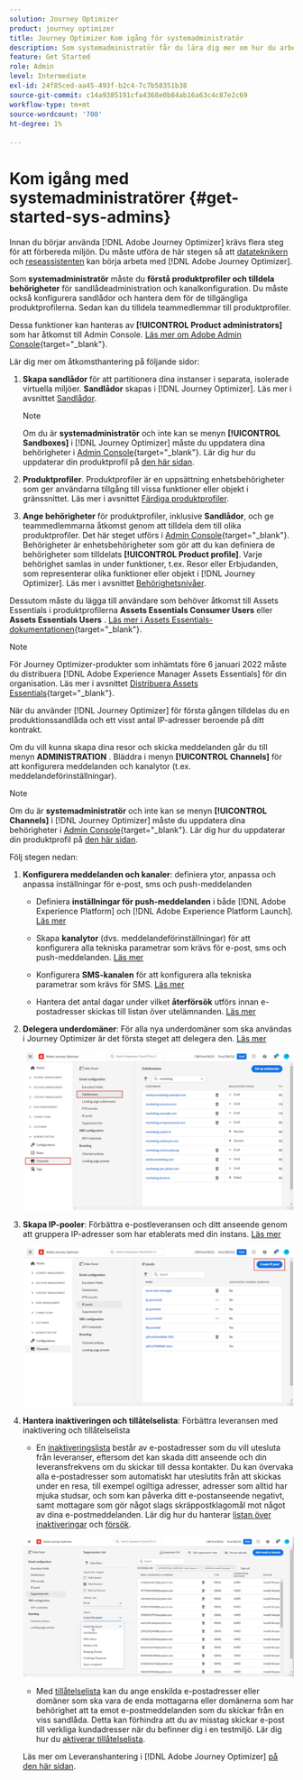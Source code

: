 ```yaml
---
solution: Journey Optimizer
product: journey optimizer
title: Journey Optimizer Kom igång för systemadministratör
description: Som systemadministratör får du lära dig mer om hur du arbetar med Journey Optimizer
feature: Get Started
role: Admin
level: Intermediate
exl-id: 24f85ced-aa45-493f-b2c4-7c7b58351b38
source-git-commit: c14a9385191cfa4368e0b84ab16a63c4c87e2c69
workflow-type: tm+mt
source-wordcount: '700'
ht-degree: 1%

---
```


# Kom igång med systemadministratörer {#get-started-sys-admins}

Innan du börjar använda [!DNL Adobe Journey Optimizer] krävs flera steg för att förbereda miljön.  Du måste utföra de här stegen så att [datateknikern](data-engineer.md) och [reseassistenten](marketer.md) kan börja arbeta med [!DNL Adobe Journey Optimizer].


Som **systemadministratör** måste du **förstå produktprofiler och tilldela behörigheter** för sandlådeadministration och kanalkonfiguration. Du måste också konfigurera sandlådor och hantera dem för de tillgängliga produktprofilerna. Sedan kan du tilldela teammedlemmar till produktprofiler.

Dessa funktioner kan hanteras av **[!UICONTROL Product administrators]** som har åtkomst till Admin Console. [Läs mer om Adobe Admin Console](https://helpx.adobe.com/se/enterprise/admin-guide.html){target="_blank"}.

Lär dig mer om åtkomsthantering på följande sidor:

1. **Skapa sandlådor** för att partitionera dina instanser i separata, isolerade virtuella miljöer. **Sandlådor** skapas i [!DNL Journey Optimizer]. Läs mer i avsnittet [Sandlådor](../../administration/sandboxes.md).

   >[!NOTE]
   >Om du är **systemadministratör** och inte kan se menyn **[!UICONTROL Sandboxes]** i [!DNL Journey Optimizer] måste du uppdatera dina behörigheter i [Admin Console](https://adminconsole.adobe.com/){target="_blank"}. Lär dig hur du uppdaterar din produktprofil på [den här sidan](../../administration/permissions.md#edit-product-profile).
   >

1. **Produktprofiler**. Produktprofiler är en uppsättning enhetsbehörigheter som ger användarna tillgång till vissa funktioner eller objekt i gränssnittet. Läs mer i avsnittet [Färdiga produktprofiler](../../administration/ootb-product-profiles.md).

1. **Ange behörigheter** för produktprofiler, inklusive **Sandlådor**, och ge teammedlemmarna åtkomst genom att tilldela dem till olika produktprofiler. Det här steget utförs i [Admin Console](https://adminconsole.adobe.com/){target="_blank"}. Behörigheter är enhetsbehörigheter som gör att du kan definiera de behörigheter som tilldelats **[!UICONTROL Product profile]**. Varje behörighet samlas in under funktioner, t.ex. Resor eller Erbjudanden, som representerar olika funktioner eller objekt i [!DNL Journey Optimizer]. Läs mer i avsnittet [Behörighetsnivåer](../../administration/high-low-permissions.md).

Dessutom måste du lägga till användare som behöver åtkomst till Assets Essentials i produktprofilerna **Assets Essentials Consumer Users** eller **Assets Essentials Users** . [Läs mer i Assets Essentials-dokumentationen](https://experienceleague.adobe.com/docs/experience-manager-assets-essentials/help/deploy-administer.html){target="_blank"}.

>[!NOTE]
>För Journey Optimizer-produkter som inhämtats före 6 januari 2022 måste du distribuera [!DNL Adobe Experience Manager Assets Essentials] för din organisation. Läs mer i avsnittet [Distribuera Assets Essentials](https://experienceleague.adobe.com/docs/experience-manager-assets-essentials/help/deploy-administer.html){target="_blank"}.

När du använder [!DNL Journey Optimizer] för första gången tilldelas du en produktionssandlåda och ett visst antal IP-adresser beroende på ditt kontrakt.

Om du vill kunna skapa dina resor och skicka meddelanden går du till menyn **ADMINISTRATION** . Bläddra i menyn **[!UICONTROL Channels]** för att konfigurera meddelanden och kanalytor (t.ex. meddelandeförinställningar).

>[!NOTE]
>Om du är **systemadministratör** och inte kan se menyn **[!UICONTROL Channels]** i [!DNL Journey Optimizer] måste du uppdatera dina behörigheter i [Admin Console](https://adminconsole.adobe.com/){target="_blank"}. Lär dig hur du uppdaterar din produktprofil på [den här sidan](../../administration/permissions.md#edit-product-profile).
>

Följ stegen nedan:

1. **Konfigurera meddelanden och kanaler**: definiera ytor, anpassa och anpassa inställningar för e-post, sms och push-meddelanden

   * Definiera **inställningar för push-meddelanden** i både [!DNL Adobe Experience Platform] och [!DNL Adobe Experience Platform Launch]. [Läs mer](../../push/push-gs.md)

   * Skapa **kanalytor** (dvs. meddelandeförinställningar) för att konfigurera alla tekniska parametrar som krävs för e-post, sms och push-meddelanden. [Läs mer](../../configuration/channel-surfaces.md)

   * Konfigurera **SMS-kanalen** för att konfigurera alla tekniska parametrar som krävs för SMS. [Läs mer](../../sms/sms-configuration.md)

   * Hantera det antal dagar under vilket **återförsök** utförs innan e-postadresser skickas till listan över utelämnanden. [Läs mer](../../configuration/manage-suppression-list.md)

1. **Delegera underdomäner**: För alla nya underdomäner som ska användas i Journey Optimizer är det första steget att delegera den. [Läs mer](../../configuration/about-subdomain-delegation.md)

   ![](../assets/subdomain.png)

1. **Skapa IP-pooler**: Förbättra e-postleveransen och ditt anseende genom att gruppera IP-adresser som har etablerats med din instans. [Läs mer](../../configuration/ip-pools.md)

   ![](../assets/ip-pool.png)

1. **Hantera inaktiveringen och tillåtelselista**: Förbättra leveransen med inaktivering och tillåtelselista

   * En [inaktiveringslista](../../reports/suppression-list.md) består av e-postadresser som du vill utesluta från leveranser, eftersom det kan skada ditt anseende och din leveransfrekvens om du skickar till dessa kontakter. Du kan övervaka alla e-postadresser som automatiskt har uteslutits från att skickas under en resa, till exempel ogiltiga adresser, adresser som alltid har mjuka studsar, och som kan påverka ditt e-postanseende negativt, samt mottagare som gör något slags skräppostklagomål mot något av dina e-postmeddelanden. Lär dig hur du hanterar [listan över inaktiveringar](../../configuration/manage-suppression-list.md) och [försök](../../configuration/retries.md).

   ![](../assets/suppression-list-filtering-example.png)

   * Med [tillåtelselista](../../configuration/allow-list.md) kan du ange enskilda e-postadresser eller domäner som ska vara de enda mottagarna eller domänerna som har behörighet att ta emot e-postmeddelanden som du skickar från en viss sandlåda. Detta kan förhindra att du av misstag skickar e-post till verkliga kundadresser när du befinner dig i en testmiljö. Lär dig hur du [aktiverar tillåtelselista](../../configuration/allow-list.md).

   Läs mer om Leveranshantering i [!DNL Adobe Journey Optimizer] [på den här sidan](../../reports/deliverability.md).
